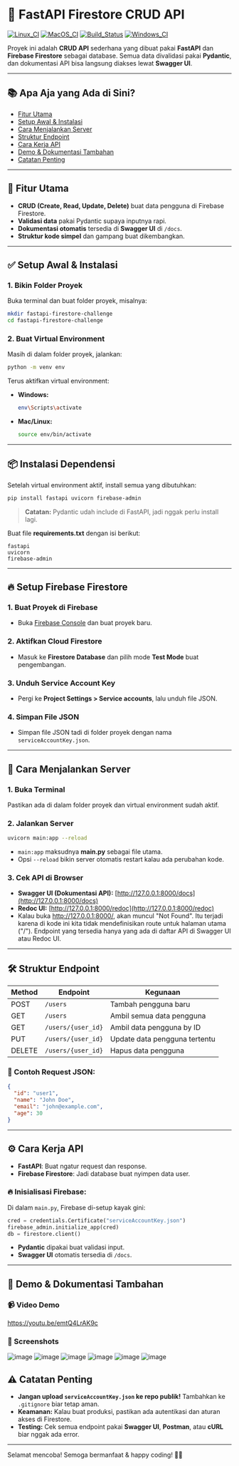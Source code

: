# 🚀 FastAPI Firestore CRUD API

[![Linux_CI](https://img.shields.io/badge/Linux--CI-passing-brightgreen)](#) 
[![MacOS_CI](https://img.shields.io/badge/MacOS--CI-passing-brightgreen)](#) 
[![Build_Status](https://img.shields.io/badge/build-passing-brightgreen)](#) 
[![Windows_CI](https://img.shields.io/badge/Windows--CI-passing-brightgreen)](#)  


Proyek ini adalah **CRUD API** sederhana yang dibuat pakai **FastAPI** dan **Firebase Firestore** sebagai database. Semua data divalidasi pakai **Pydantic**, dan dokumentasi API bisa langsung diakses lewat **Swagger UI**.

---

## 📚 Apa Aja yang Ada di Sini?

- [Fitur Utama](#fitur-utama)
- [Setup Awal & Instalasi](#setup-awal--instalasi)
- [Cara Menjalankan Server](#cara-menjalankan-server)
- [Struktur Endpoint](#struktur-endpoint)
- [Cara Kerja API](#cara-kerja-api)
- [Demo & Dokumentasi Tambahan](#demo--dokumentasi-tambahan)
- [Catatan Penting](#catatan-penting)

---

## 🚀 Fitur Utama

- **CRUD (Create, Read, Update, Delete)** buat data pengguna di Firebase Firestore.
- **Validasi data** pakai Pydantic supaya inputnya rapi.
- **Dokumentasi otomatis** tersedia di **Swagger UI** di `/docs`.
- **Struktur kode simpel** dan gampang buat dikembangkan.

---

## ✅ Setup Awal & Instalasi

### 1. Bikin Folder Proyek

Buka terminal dan buat folder proyek, misalnya:

```bash
mkdir fastapi-firestore-challenge
cd fastapi-firestore-challenge
```

### 2. Buat Virtual Environment

Masih di dalam folder proyek, jalankan:

```bash
python -m venv env
```

Terus aktifkan virtual environment:

- **Windows:**
  ```bash
  env\Scripts\activate
  ```
- **Mac/Linux:**
  ```bash
  source env/bin/activate
  ```

---

## 📦 Instalasi Dependensi

Setelah virtual environment aktif, install semua yang dibutuhkan:

```bash
pip install fastapi uvicorn firebase-admin
```

> **Catatan:** Pydantic udah include di FastAPI, jadi nggak perlu install lagi.

Buat file **requirements.txt** dengan isi berikut:

```
fastapi
uvicorn
firebase-admin
```

---

## 🔥 Setup Firebase Firestore

### 1. Buat Proyek di Firebase

- Buka [Firebase Console](https://console.firebase.google.com/) dan buat proyek baru.

### 2. Aktifkan Cloud Firestore

- Masuk ke **Firestore Database** dan pilih mode **Test Mode** buat pengembangan.

### 3. Unduh Service Account Key

- Pergi ke **Project Settings > Service accounts**, lalu unduh file JSON.

### 4. Simpan File JSON

- Simpan file JSON tadi di folder proyek dengan nama `serviceAccountKey.json`.

---

## 🚀 Cara Menjalankan Server

### 1. Buka Terminal

Pastikan ada di dalam folder proyek dan virtual environment sudah aktif.

### 2. Jalankan Server

```bash
uvicorn main:app --reload
```

- `main:app` maksudnya **main.py** sebagai file utama.
- Opsi `--reload` bikin server otomatis restart kalau ada perubahan kode.

### 3. Cek API di Browser

- **Swagger UI (Dokumentasi API):**
  [http://127.0.0.1:8000/docs](http://127.0.0.1:8000/docs)
- **Redoc UI:**
  [http://127.0.0.1:8000/redoc](http://127.0.0.1:8000/redoc)
- Kalau buka http://127.0.0.1:8000/, akan muncul "Not Found".
  Itu terjadi karena di kode ini kita tidak mendefinisikan route untuk halaman utama ("/").
  Endpoint yang tersedia hanya yang ada di daftar API di Swagger UI atau Redoc UI.
---

## 🛠️ Struktur Endpoint

| Method | Endpoint           | Kegunaan                      |
| ------ | ------------------ | ----------------------------- |
| POST   | `/users`           | Tambah pengguna baru          |
| GET    | `/users`           | Ambil semua data pengguna     |
| GET    | `/users/{user_id}` | Ambil data pengguna by ID     |
| PUT    | `/users/{user_id}` | Update data pengguna tertentu |
| DELETE | `/users/{user_id}` | Hapus data pengguna           |

### 📌 Contoh Request JSON:

```json
{
  "id": "user1",
  "name": "John Doe",
  "email": "john@example.com",
  "age": 30
}
```

---

## ⚙️ Cara Kerja API

- **FastAPI**: Buat ngatur request dan response.
- **Firebase Firestore**: Jadi database buat nyimpen data user.

### 🔥 Inisialisasi Firebase:

Di dalam `main.py`, Firebase di-setup kayak gini:

```python
cred = credentials.Certificate("serviceAccountKey.json")
firebase_admin.initialize_app(cred)
db = firestore.client()
```

- **Pydantic** dipakai buat validasi input.
- **Swagger UI** otomatis tersedia di `/docs`.

---

## 🎥 Demo & Dokumentasi Tambahan

### 📹 Video Demo 
https://youtu.be/emtQ4LrAK9c


### 📸 Screenshots
![image](https://github.com/user-attachments/assets/b69c91c4-3eb5-4fdc-a482-e403369a6bf4)
![image](https://github.com/user-attachments/assets/e0cb05de-493f-4ca1-81b6-764b4aec2fba)
![image](https://github.com/user-attachments/assets/9d916fbb-1d69-4728-95d2-717ef08606d9)
![image](https://github.com/user-attachments/assets/0d90b234-0d28-4d7d-af00-d635aa0f0f11)
![image](https://github.com/user-attachments/assets/326a2830-8270-4d34-afea-063f812a7523)
![image](https://github.com/user-attachments/assets/6b8e5f65-3c68-480b-8839-e45090686b67)




## ⚠️ Catatan Penting

- **Jangan upload `serviceAccountKey.json` ke repo publik!**
  Tambahkan ke `.gitignore` biar tetap aman.
- **Keamanan:** Kalau buat produksi, pastikan ada autentikasi dan aturan akses di Firestore.
- **Testing:** Cek semua endpoint pakai **Swagger UI**, **Postman**, atau **cURL** biar nggak ada error.

---

Selamat mencoba! Semoga bermanfaat & happy coding! 🚀😊

